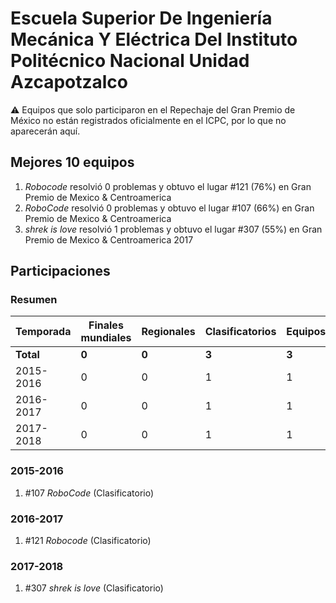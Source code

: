 # Escuela Superior De Ingeniería Mecánica Y Eléctrica Del Instituto Politécnico Nacional Unidad Azcapotzalco

:warning: Equipos que solo participaron en el Repechaje del Gran Premio de México no están registrados oficialmente en el ICPC, por lo que no aparecerán aquí.

## Mejores 10 equipos

1. _Robocode_ resolvió 0 problemas y obtuvo el lugar #121 (76%) en Gran Premio de Mexico & Centroamerica
1. _RoboCode_ resolvió 0 problemas y obtuvo el lugar #107 (66%) en Gran Premio de Mexico & Centroamerica
1. _shrek is love_ resolvió 1 problemas y obtuvo el lugar #307 (55%) en Gran Premio de Mexico & Centroamerica 2017

## Participaciones

### Resumen

| Temporada | Finales mundiales | Regionales | Clasificatorios | Equipos |
| --- | --- | --- | --- | --- |
| **Total** | **0** | **0** | **3** | **3** |
| 2015-2016 | 0 | 0 | 1 | 1 |
| 2016-2017 | 0 | 0 | 1 | 1 |
| 2017-2018 | 0 | 0 | 1 | 1 |

### 2015-2016

1. #107 _RoboCode_ (Clasificatorio)

### 2016-2017

1. #121 _Robocode_ (Clasificatorio)

### 2017-2018

1. #307 _shrek is love_ (Clasificatorio)



